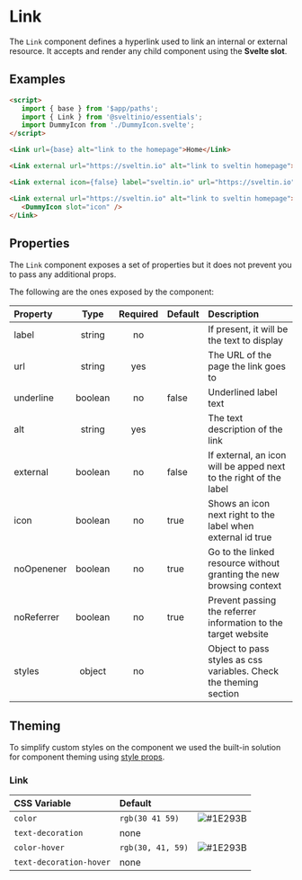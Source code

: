 # Link

The `Link` component defines a hyperlink used to link an internal or external resource. It accepts and render any child component using the **Svelte slot**.

## Examples

```html
<script>
   import { base } from '$app/paths';
   import { Link } from '@sveltinio/essentials';
   import DummyIcon from './DummyIcon.svelte';
</script>

<Link url={base} alt="link to the homepage">Home</Link>

<Link external url="https://sveltin.io" alt="link to sveltin homepage">sveltin</Link>

<Link external icon={false} label="sveltin.io" url="https://sveltin.io" alt="link to sveltin homepage" />

<Link external url="https://sveltin.io" alt="link to sveltin homepage">
   <DummyIcon slot="icon" />
</Link>
```

## Properties

The `Link` component exposes a set of properties but it does not prevent you to pass any additional props.

The following are the ones exposed by the component:

| Property   |  Type   | Required | Default  | Description                                                         |
| :--------- | :-----: | :------: | :------- | :------------------------------------------------------------------ |
| label      | string  |    no    |          | If present, it will be the text to display                          |
| url        | string  |   yes    |          | The URL of the page the link goes to                                |
| underline  | boolean |    no    | false    | Underlined label text                                               |
| alt        | string  |    yes   |          | The text description of the link                                    |
| external   | boolean |    no    | false    | If external, an icon will be apped next to the right of the label   |
| icon       | boolean |    no    | true     | Shows an icon next right to the label when external id true         |
| noOpenener | boolean |    no    | true     | Go to the linked resource without granting the new browsing context |
| noReferrer | boolean |    no    | true     | Prevent passing the referrer information to the target website      |
| styles     | object  |    no    |          | Object to pass styles as css variables. Check the theming section   |

## Theming

To simplify custom styles on the component we used the built-in solution for component theming using [style props].

### Link

| CSS Variable            | Default            | |
| :---------------------- | :----------------- | :----------------------------------------------------------: |
| `color`                 | `rgb(30 41 59)`    | ![#1E293B](https://via.placeholder.com/15/1E293B/1E293B.png) |
| `text-decoration`       |       none         | |
| `color-hover`           | `rgb(30, 41, 59)`  | ![#1E293B](https://via.placeholder.com/15/1E293B/1E293B.png) |
| `text-decoration-hover` |       none         | |

[style props]: https://svelte.dev/docs#template-syntax-component-directives---style-props